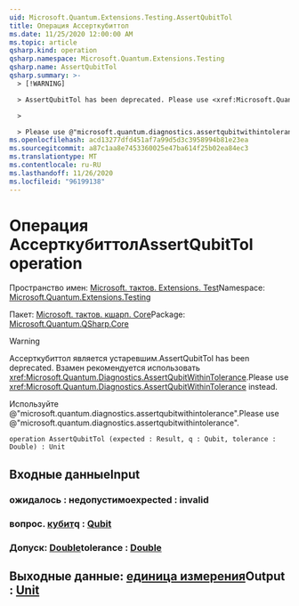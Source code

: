 ```yaml
---
uid: Microsoft.Quantum.Extensions.Testing.AssertQubitTol
title: Операция Ассерткубиттол
ms.date: 11/25/2020 12:00:00 AM
ms.topic: article
qsharp.kind: operation
qsharp.namespace: Microsoft.Quantum.Extensions.Testing
qsharp.name: AssertQubitTol
qsharp.summary: >-
  > [!WARNING]

  > AssertQubitTol has been deprecated. Please use <xref:Microsoft.Quantum.Diagnostics.AssertQubitWithinTolerance> instead.

  >

  > Please use @"microsoft.quantum.diagnostics.assertqubitwithintolerance".
ms.openlocfilehash: acd13277dfd451af7a99d5d3c3958994b81e23ea
ms.sourcegitcommit: a87c1aa8e7453360025e47ba614f25b02ea84ec3
ms.translationtype: MT
ms.contentlocale: ru-RU
ms.lasthandoff: 11/26/2020
ms.locfileid: "96199138"
---
```

# <a name="assertqubittol-operation"></a><span data-ttu-id="8c056-102">Операция Ассерткубиттол</span><span class="sxs-lookup"><span data-stu-id="8c056-102">AssertQubitTol operation</span></span>

<span data-ttu-id="8c056-103">Пространство имен: [Microsoft. тактов. Extensions. Test](xref:Microsoft.Quantum.Extensions.Testing)</span><span class="sxs-lookup"><span data-stu-id="8c056-103">Namespace: [Microsoft.Quantum.Extensions.Testing](xref:Microsoft.Quantum.Extensions.Testing)</span></span>

<span data-ttu-id="8c056-104">Пакет: [Microsoft. тактов. кшарп. Core](https://nuget.org/packages/Microsoft.Quantum.QSharp.Core)</span><span class="sxs-lookup"><span data-stu-id="8c056-104">Package: [Microsoft.Quantum.QSharp.Core](https://nuget.org/packages/Microsoft.Quantum.QSharp.Core)</span></span>


> [!WARNING]
> <span data-ttu-id="8c056-105">Ассерткубиттол является устаревшим.</span><span class="sxs-lookup"><span data-stu-id="8c056-105">AssertQubitTol has been deprecated.</span></span> <span data-ttu-id="8c056-106">Взамен рекомендуется использовать <xref:Microsoft.Quantum.Diagnostics.AssertQubitWithinTolerance>.</span><span class="sxs-lookup"><span data-stu-id="8c056-106">Please use <xref:Microsoft.Quantum.Diagnostics.AssertQubitWithinTolerance> instead.</span></span>
>
> <span data-ttu-id="8c056-107">Используйте @"microsoft.quantum.diagnostics.assertqubitwithintolerance".</span><span class="sxs-lookup"><span data-stu-id="8c056-107">Please use @"microsoft.quantum.diagnostics.assertqubitwithintolerance".</span></span>



```qsharp
operation AssertQubitTol (expected : Result, q : Qubit, tolerance : Double) : Unit
```


## <a name="input"></a><span data-ttu-id="8c056-108">Входные данные</span><span class="sxs-lookup"><span data-stu-id="8c056-108">Input</span></span>

### <a name="expected--__invalidresult__"></a><span data-ttu-id="8c056-109">ожидалось __: <Result> недопустимо__</span><span class="sxs-lookup"><span data-stu-id="8c056-109">expected : __invalid<Result>__</span></span>




### <a name="q--qubit"></a><span data-ttu-id="8c056-110">вопрос. [кубит](xref:microsoft.quantum.lang-ref.qubit)</span><span class="sxs-lookup"><span data-stu-id="8c056-110">q : [Qubit](xref:microsoft.quantum.lang-ref.qubit)</span></span>




### <a name="tolerance--double"></a><span data-ttu-id="8c056-111">Допуск: [Double](xref:microsoft.quantum.lang-ref.double)</span><span class="sxs-lookup"><span data-stu-id="8c056-111">tolerance : [Double](xref:microsoft.quantum.lang-ref.double)</span></span>





## <a name="output--unit"></a><span data-ttu-id="8c056-112">Выходные данные: [единица измерения](xref:microsoft.quantum.lang-ref.unit)</span><span class="sxs-lookup"><span data-stu-id="8c056-112">Output : [Unit](xref:microsoft.quantum.lang-ref.unit)</span></span>

